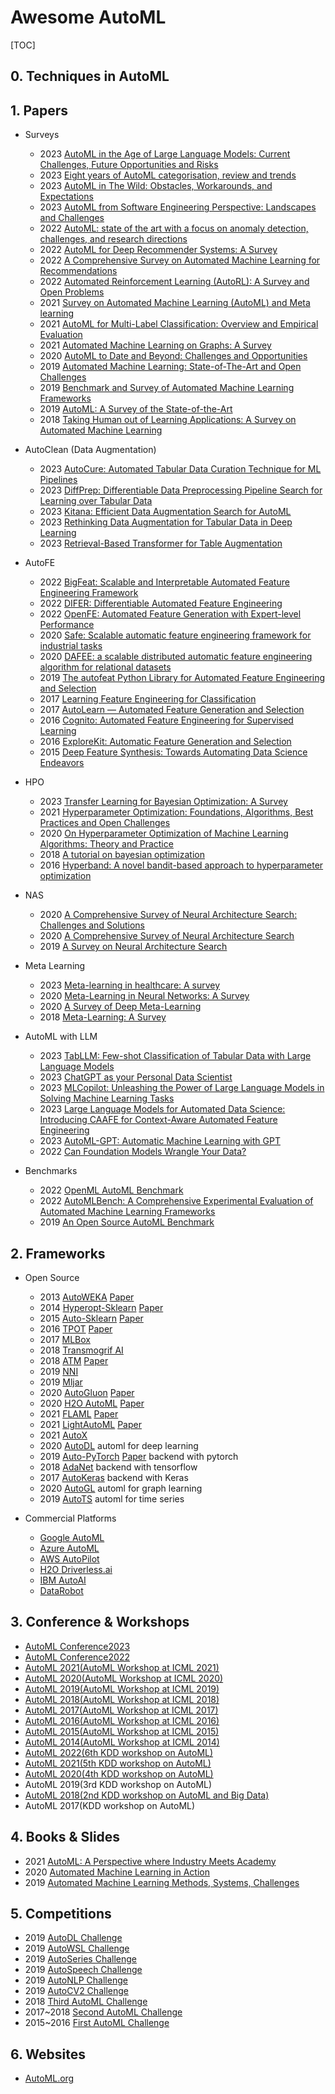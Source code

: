 # Awesome AutoML

[TOC]

## 0. Techniques in AutoML



## 1. Papers

- Surveys
  - 2023 [AutoML in the Age of Large Language Models: Current Challenges, Future Opportunities and Risks](https://arxiv.org/pdf/2306.08107.pdf)
  - 2023 [Eight years of AutoML categorisation, review and trends](https://link.springer.com/article/10.1007/s10115-023-01935-1)
  - 2023 [AutoML in The Wild: Obstacles, Workarounds, and Expectations](https://www.semanticscholar.org/paper/AutoML-in-The-Wild%3A-Obstacles%2C-Workarounds%2C-and-Sun-Song/f92fd0779f1ef90cc6e07f6ad58c3dd890bf36be)
  - 2023 [AutoML from Software Engineering Perspective: Landscapes and Challenges](https://www.semanticscholar.org/paper/AutoML-from-Software-Engineering-Perspective%3A-and-Wang-Chen/d6190f4a6cdcc4ba7d12ade28e52e7073e957374)
  - 2022 [AutoML: state of the art with a focus on anomaly detection, challenges, and research directions](https://www.semanticscholar.org/paper/AutoML%3A-state-of-the-art-with-a-focus-on-anomaly-Bahri-Salutari/541c5d12f28bf5759293241d0e431a1a8fe10cae)
  - 2022 [AutoML for Deep Recommender Systems: A Survey](https://www.semanticscholar.org/paper/AutoML-for-Deep-Recommender-Systems%3A-A-Survey-Zheng-Qu/3c164f088e112584b413e6ab661543107ec5608c)
  - 2022 [A Comprehensive Survey on Automated Machine Learning for Recommendations](https://arxiv.org/pdf/2204.01390.pdf)
  - 2022 [Automated Reinforcement Learning (AutoRL): A Survey and Open Problems](https://www.semanticscholar.org/paper/Automated-Reinforcement-Learning-(AutoRL)%3A-A-Survey-Parker-Holder-Rajan/c512d35fd20fbe4612f2bce2b6f5409c8b0a73e1)
  - 2021 [Survey on Automated Machine Learning (AutoML) and Meta learning](https://ieeexplore.ieee.org/document/9579526)
  - 2021 [AutoML for Multi-Label Classification: Overview and Empirical Evaluation](https://www.semanticscholar.org/paper/AutoML-for-Multi-Label-Classification%3A-Overview-and-Wever-Tornede/b26f17635bfd3d138a836fd7ef5417ab7d44c7d7)
  - 2021 [Automated Machine Learning on Graphs: A Survey](https://www.semanticscholar.org/paper/Automated-Machine-Learning-on-Graphs%3A-A-Survey-Zhang-Wang/f146ab2cc2c11125c0f367019365667b2b02a0a0)
  - 2020 [AutoML to Date and Beyond: Challenges and Opportunities](https://arxiv.org/pdf/2010.10777.pdf)
  - 2019 [Automated Machine Learning: State-of-The-Art and Open Challenges](https://arxiv.org/pdf/1906.02287.pdf)
  - 2019 [Benchmark and Survey of Automated Machine Learning Frameworks](https://arxiv.org/pdf/1904.12054.pdf)
  - 2019 [AutoML: A Survey of the State-of-the-Art](https://arxiv.org/pdf/1908.00709.pdf)
  - 2018 [Taking Human out of Learning Applications: A Survey on Automated Machine Learning](https://arxiv.org/pdf/1810.13306.pdf)



- AutoClean (Data Augmentation)
  - 2023 [AutoCure: Automated Tabular Data Curation Technique for ML Pipelines](https://arxiv.org/pdf/2304.13636.pdf)
  - 2023 [DiffPrep: Differentiable Data Preprocessing Pipeline Search for Learning over Tabular Data](https://arxiv.org/pdf/2308.10915.pdf)
  - 2023 [Kitana: Efficient Data Augmentation Search for AutoML](https://arxiv.org/pdf/2305.10419.pdf)
  - 2023 [Rethinking Data Augmentation for Tabular Data in Deep Learning](https://arxiv.org/pdf/2305.10308.pdf)
  - 2023 [Retrieval-Based Transformer for Table Augmentation](https://arxiv.org/pdf/2306.11843.pdf)



- AutoFE
  - 2022 [BigFeat: Scalable and Interpretable Automated Feature Engineering Framework](https://ieeexplore.ieee.org/abstract/document/10020768/)
  - 2022 [DIFER: Differentiable Automated Feature Engineering](https://openreview.net/attachment?id=SrrORxarIgc&name=main_paper_and_supplementary_material)
  - 2022 [OpenFE: Automated Feature Generation with Expert-level Performance](https://arxiv.org/abs/2211.12507)
  - 2020 [Safe: Scalable automatic feature engineering framework for industrial tasks](https://ieeexplore.ieee.org/abstract/document/9101784/)
  - 2020 [DAFEE: a scalable distributed automatic feature engineering algorithm for relational datasets](https://link.springer.com/chapter/10.1007/978-3-030-60239-0_3)
  - 2019 [The autofeat Python Library for Automated Feature Engineering and Selection](https://arxiv.org/pdf/1901.07329.pdf) 
  - 2017 [Learning Feature Engineering for Classification](https://www.ijcai.org/proceedings/2017/0352.pdf)
  - 2017 [AutoLearn — Automated Feature Generation and Selection](https://ieeexplore.ieee.org/document/8215494/)
  - 2016 [Cognito: Automated Feature Engineering for Supervised Learning](https://ieeexplore.ieee.org/document/7836821)
  - 2016 [ExploreKit: Automatic Feature Generation and Selection](http://ieeexplore.ieee.org/document/7837936/) 
  - 2015 [Deep Feature Synthesis: Towards Automating Data Science Endeavors ](http://www.jmaxkanter.com/static/papers/DSAA_DSM_2015.pdf) 



- HPO
  - 2023 [Transfer Learning for Bayesian Optimization: A Survey](https://arxiv.org/pdf/2302.05927.pdf)
  - 2021 [Hyperparameter Optimization: Foundations, Algorithms, Best Practices and Open Challenges](http://arxiv.org/abs/2107.05847v1)
  - 2020 [On Hyperparameter Optimization of Machine Learning Algorithms: Theory and Practice](https://arxiv.org/pdf/2007.15745v2.pdf)
  - 2018 [A tutorial on bayesian optimization](https://arxiv.org/pdf/1807.02811.pdf)
  - 2016 [Hyperband: A novel bandit-based approach to hyperparameter optimization](http://arxiv.org/abs/1603.06560)



- NAS
  - 2020 [A Comprehensive Survey of Neural Architecture Search: Challenges and Solutions](https://arxiv.org/pdf/2006.02903.pdf)
  - 2020 [A Comprehensive Survey of Neural Architecture Search](https://www.semanticscholar.org/reader/0d5cb85a6825ce7cd48c9b2ce49f3c1dc0daf8e1)
  - 2019 [A Survey on Neural Architecture Search](https://arxiv.org/pdf/1905.01392.pdf)



- Meta Learning
  - 2023 [Meta-learning in healthcare: A survey](https://arxiv.org/pdf/2308.02877.pdf)
  - 2020 [Meta-Learning in Neural Networks: A Survey](https://arxiv.org/pdf/2004.05439.pdf)
  - 2020 [A Survey of Deep Meta-Learning](https://arxiv.org/pdf/2010.03522.pdf)
  - 2018 [Meta-Learning: A Survey](https://arxiv.org/pdf/1810.03548.pdf)



- AutoML with LLM
  - 2023 [TabLLM: Few-shot Classification of Tabular Data with Large Language Models](https://arxiv.org/pdf/2210.10723.pdf)
  - 2023 [ChatGPT as your Personal Data Scientist](https://arxiv.org/pdf/2305.13657.pdf)
  - 2023 [MLCopilot: Unleashing the Power of Large Language Models in Solving Machine Learning Tasks](https://arxiv.org/pdf/2304.14979.pdf)
  - 2023 [Large Language Models for Automated Data Science: Introducing CAAFE for Context-Aware Automated Feature Engineering](https://arxiv.org/pdf/2305.03403.pdf)
  - 2023 [AutoML-GPT: Automatic Machine Learning with GPT](https://arxiv.org/pdf/2305.02499.pdf)
  - 2022 [Can Foundation Models Wrangle Your Data?](https://arxiv.org/pdf/2205.09911.pdf)



- Benchmarks
  - 2022 [OpenML AutoML Benchmark](https://arxiv.org/abs/2207.12560)
  - 2022 [AutoMLBench: A Comprehensive Experimental Evaluation of Automated Machine Learning Frameworks](https://arxiv.org/pdf/2204.08358.pdf)
  - 2019 [An Open Source AutoML Benchmark](https://www.semanticscholar.org/reader/dd1995e82e23b4d19e0dd90c3ab887a339a73ef5)



## 2. Frameworks

- Open Source
  - 2013 [AutoWEKA](https://github.com/automl/autoweka)  [Paper](https://www.cs.ubc.ca/labs/algorithms/Projects/autoweka/papers/16-599.pdf)
  - 2014 [Hyperopt-Sklearn](https://github.com/hyperopt/hyperopt-sklearn) [Paper](https://conference.scipy.org/proceedings/scipy2014/pdfs/komer.pdf)
  - 2015 [Auto-Sklearn](https://github.com/automl/auto-sklearn)  [Paper](https://proceedings.neurips.cc/paper_files/paper/2015/file/11d0e6287202fced83f79975ec59a3a6-Paper.pdf)
  - 2016 [TPOT](https://github.com/EpistasisLab/tpot)  [Paper](https://link.springer.com/chapter/10.1007/978-3-319-31204-0_9)
  - 2017 [MLBox](https://github.com/AxeldeRomblay/MLBox)
  - 2018 [Transmogrif AI](https://github.com/salesforce/TransmogrifAI) 
  - 2018 [ATM](https://github.com/HDI-Project/ATM)  [Paper](https://dai.lids.mit.edu/wp-content/uploads/2018/02/atm_IEEE_BIgData-9-1.pdf)
  - 2019 [NNI](https://github.com/microsoft/nni) 
  - 2019 [Mljar](https://github.com/mljar/mljar-supervised) 
  - 2020 [AutoGluon](https://github.com/autogluon/autogluon)  [Paper](https://arxiv.org/pdf/2003.06505.pdf)
  - 2020 [H2O AutoML](https://github.com/h2oai/h2o-3)  [Paper](https://www.automl.org/wp-content/uploads/2020/07/AutoML_2020_paper_61.pdf)
  - 2021 [FLAML](https://github.com/microsoft/FLAML)  [Paper](https://proceedings.mlsys.org/paper_files/paper/2021/file/1ccc3bfa05cb37b917068778f3c4523a-Paper.pdf)
  - 2021 [LightAutoML](https://github.com/sberbank-ai-lab/LightAutoML)  [Paper](https://arxiv.org/pdf/2109.01528.pdf)
  - 2021 [AutoX](https://github.com/4paradigm/AutoX/)
  - 2020 [AutoDL](https://github.com/DeepWisdom/AutoDL) automl for deep learning
  - 2019 [Auto-PyTorch](https://github.com/automl/Auto-PyTorch)  [Paper](https://arxiv.org/abs/2006.13799) backend with pytorch
  - 2018 [AdaNet](https://github.com/tensorflow/adanet) backend with tensorflow
  - 2017 [AutoKeras](https://github.com/keras-team/autokeras) backend with Keras
  - 2020 [AutoGL](https://github.com/THUMNLab/AutoGL) automl for graph learning
  - 2019 [AutoTS](https://github.com/winedarksea/AutoTS) automl for time series



- Commercial Platforms
  - [Google AutoML](https://cloud.google.com/automl/)
  - [Azure AutoML](https://azure.microsoft.com/en-us/products/machine-learning/)
  - [AWS AutoPilot](https://aws.amazon.com/) 
  - [H2O Driverless.ai](https://h2o.ai/platform/ai-cloud/make/h2o-driverless-ai/)
  - [IBM AutoAI](https://www.ibm.com/cn-zh/cloud/watson-studio/autoai)
  - [DataRobot](https://www.datarobot.com/)



## 3. Conference & Workshops

- [AutoML Conference2023](https://2023.automl.cc/)
- [AutoML Conference2022](https://2022.automl.cc/) 
- [AutoML 2021(AutoML Workshop at ICML 2021)](http://icml2021.automl.org)
- [AutoML 2020(AutoML Workshop at ICML 2020)](http://icml2020.automl.org)
- [AutoML 2019(AutoML Workshop at ICML 2019)](http://icml2019.automl.org)
- [AutoML 2018(AutoML Workshop at ICML 2018)](http://icml2018.automl.org)
- [AutoML 2017(AutoML Workshop at ICML 2017)]()
- [AutoML 2016(AutoML Workshop at ICML 2016)](http://icml2016.automl.org)
- [AutoML 2015(AutoML Workshop at ICML 2015)](http://icml2015.automl.org/)
- [AutoML 2014(AutoML Workshop at ICML 2014)](http://icml2014.automl.org/)
- [AutoML 2022(6th KDD workshop on AutoML)](https://sites.google.com/view/automl2022-workshop)
- [AutoML 2021(5th KDD workshop on AutoML)](https://sites.google.com/view/automl2021-workshop)
- [AutoML 2020(4th KDD workshop on AutoML)](https://sites.google.com/view/automl2020-workshop)
- AutoML 2019(3rd KDD workshop on AutoML)
- [AutoML 2018(2nd KDD workshop on AutoML and Big Data)](https://sites.google.com/view/automl-workshop)
- AutoML 2017(KDD workshop on AutoML)



## 4. Books & Slides

- 2021 [AutoML: A Perspective where Industry Meets Academy](https://joneswong.github.io/KDD21AutoMLTutorial/materials/slides.pdf) 
- 2020 [Automated Machine Learning in Action](https://www.manning.com/books/automated-machine-learning-in-action)
- 2019 [Automated Machine Learning Methods, Systems, Challenges](https://www.automl.org/wp-content/uploads/2019/05/AutoML_Book.pdf) 



## 5. Competitions

- 2019 [AutoDL Challenge](https://autodl.lri.fr/competitions/162) 
- 2019 [AutoWSL Challenge](https://autodl.lri.fr/competitions/64)
- 2019 [AutoSeries Challenge](https://autodl.lri.fr/competitions/149)
- 2019 [AutoSpeech Challenge](https://autodl.lri.fr/competitions/106)
- 2019 [AutoNLP Challenge](https://autodl.lri.fr/competitions/35)
- 2019 [AutoCV2 Challenge](https://autodl.lri.fr/competitions/3)
- 2018  [Third AutoML Challenge](https://competitions.codalab.org/competitions/19836)
- 2017~2018  [Second AutoML Challenge](https://competitions.codalab.org/competitions/17767) 
- 2015~2016  [First AutoML Challenge](https://competitions.codalab.org/competitions/2321) 



## 6. Websites

- [AutoML.org](https://www.automl.org/)